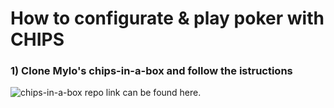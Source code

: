 # How to configurate & play poker with CHIPS
### 1) Clone Mylo's chips-in-a-box and follow the istructions
![chips-in-a-box repo link can be found here](https://github.com/proplatformers/chips-in-a-box).
